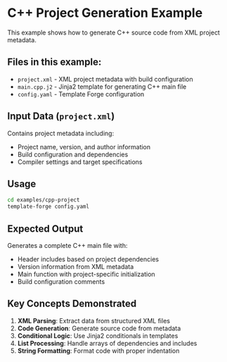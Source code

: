 # C++ Project Generation Example

This example shows how to generate C++ source code from XML project metadata.

## Files in this example:

- `project.xml` - XML project metadata with build configuration
- `main.cpp.j2` - Jinja2 template for generating C++ main file
- `config.yaml` - Template Forge configuration

## Input Data (`project.xml`)

Contains project metadata including:
- Project name, version, and author information
- Build configuration and dependencies
- Compiler settings and target specifications

## Usage

```bash
cd examples/cpp-project
template-forge config.yaml
```

## Expected Output

Generates a complete C++ main file with:
- Header includes based on project dependencies
- Version information from XML metadata
- Main function with project-specific initialization
- Build configuration comments

## Key Concepts Demonstrated

1. **XML Parsing**: Extract data from structured XML files
2. **Code Generation**: Generate source code from metadata
3. **Conditional Logic**: Use Jinja2 conditionals in templates
4. **List Processing**: Handle arrays of dependencies and includes
5. **String Formatting**: Format code with proper indentation